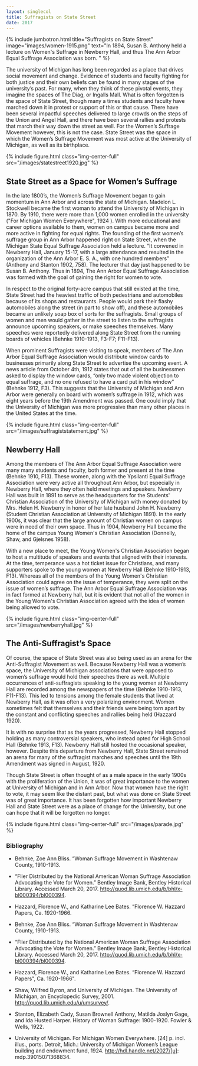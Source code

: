```yaml
---
layout: singlecol
title: Suffragists on State Street
date: 2017
---
```

{% include jumbotron.html
title="Suffragists on State Street"
image="images/women-1915.png"
text="In 1894, Susan B. Anthony held a lecture on Women's Suffrage in Newberry Hall, and thus The Ann Arbor Equal Suffrage Association was born. "
%}

The university of Michigan has long been regarded as a place that drives social movement and change. Evidence of students and faculty fighting for both justice and their own beliefs can be found in many stages of the university’s past. For many, when they think of these pivotal events, they imagine the spaces of The Diag, or Ingalls Mall. What is often forgotten is the space of State Street, though many a times students and faculty have marched down it in protest or support of this or that cause. There have been several impactful speeches delivered to large crowds on the steps of the Union and Angel Hall, and there have been several rallies and protests that march their way down the street as well. For the Women’s Suffrage Movement however, this is not the case. State Street was the space in which the Women’s Suffrage Movement was most active at the University of Michigan, as well as its birthplace.

{% include figure.html class="img-center-full" src="/images/statestreet1920.jpg" %}

## State Street as a Space for Women’s Suffrage

In the late 1800’s, the Women’s Suffrage Movement began to gain momentum in Ann Arbor and across the state of Michigan. Madelon L. Stockwell became the first woman to attend the University of Michigan in 1870. By 1910, there were more than 1,000 women enrolled in the university ("For Michigan Women Everywhere", 1924 ). With more educational and career options available to them, women on campus became more and more active in fighting for equal rights. The founding of the first women’s suffrage group in Ann Arbor happened right on State Street, when the Michigan State Equal Suffrage Association held a lecture. “It convened in Newberry Hall, January 15-17, with a large attendance and resulted in the organization of the Ann Arbor E. S. A., with one hundred members” (Anthony and Stanton 1902, 758). The lecturer that day just happened to be Susan B. Anthony. Thus in 1894, The Ann Arbor Equal Suffrage Association was formed with the goal of gaining the right for women to vote.

In respect to the original forty-acre campus that still existed at the time, State Street had the heaviest traffic of both pedestrians and automobiles because of its shops and restaurants. People would park their flashy automobiles along the street (in part to show off), and these automobiles became an unlikely soap box of sorts for the suffragists. Small groups of women and men would gather in the street to listen to the suffragists announce upcoming speakers, or make speeches themselves. Many speeches were reportedly delivered along State Street from the running boards of vehicles (Behnke 1910-1913, F3-F7; F11-F13).

When prominent Suffragists were visiting to speak, members of The Ann Arbor Equal Suffrage Association would distribute window cards to businesses primarily along State Street to advertise the upcoming event. A news article from October 4th, 1912 states that out of all the businessmen asked to display the window cards, “only two made violent objection to equal suffrage, and no one refused to have a card put in his window” (Behnke 1912, F3). This suggests that the University of Michigan and Ann Arbor were generally on board with women’s suffrage in 1912, which was eight years before the 19th Amendment was passed. One could imply that the University of Michigan was more progressive than many other places in the United States at the time.

{% include figure.html class="img-center-full" src="/images/suffragiststatement.jpg" %}

## Newberry Hall

Among the members of The Ann Arbor Equal Suffrage Association were many many students and faculty, both former and present at the time (Behnke 1910, F13). These women, along with the Ypsilanti Equal Suffrage Association were very active all throughout Ann Arbor, but especially in Newberry Hall, where they often held meetings and speakers. Newberry Hall was built in 1891 to serve as the headquarters for the Students' Christian Association of the University of Michigan with money donated by Mrs. Helen H. Newberry in honor of her late husband John H. Newberry (Student Christian Association at University of Michigan 1891). In the early 1900s, it was clear that the large amount of Christian women on campus were in need of their own space. Thus in 1904, Newberry Hall became the home of the campus Young Women's Christian Association (Donnelly, Shaw, and Gjelsnes 1958).

With a new place to meet, the Young Women's Christian Association began to host a multitude of speakers and events that aligned with their interests. At the time, temperance was a hot ticket issue for Christians, and many supporters spoke to the young women at Newberry Hall (Behnke 1910-1913, F13). Whereas all of the members of the Young Women's Christian Association could agree on the issue of temperance, they were split on the issue of women’s suffrage. The Ann Arbor Equal Suffrage Association was in fact formed at Newberry hall, but it is evident that not all of the women in the Young Women's Christian Association agreed with the idea of women being allowed to vote.

{% include figure.html class="img-center-full" src="/images/newberryhall.jpg" %}

## The Anti-Suffragist’s Space

Of course, the space of State Street was also being used as an arena for the Anti-Suffragist Movement as well.  Because Newberry Hall was a women’s space, the University of Michigan associations that were opposed to women’s suffrage would hold their speeches there as well. Multiple occurrences of anti-suffragists speaking to the young women at Newberry Hall are recorded among the newspapers of the time (Behnke 1910-1913, F11-F13). This led to tensions among the female students that lived at Newberry Hall, as it was often a very polarizing environment. Women sometimes felt that themselves and their friends were being torn apart by the constant and conflicting speeches and rallies being held (Hazzard 1920).  

It is with no surprise that as the years progressed, Newberry Hall stopped holding as many controversial speakers, who instead opted for High School Hall (Behnke 1913, F13). Newberry Hall still hosted the occasional speaker, however. Despite this departure from Newberry Hall, State Street remained an arena for many of the suffragist marches and speeches until the 19th Amendment was signed in August, 1920.

Though State Street is often thought of as a male space in the early 1900s with the proliferation of the Union, it was of great importance to the women at University of Michigan and in Ann Arbor. Now that women have the right to vote, it may seem like the distant past, but what was done on State Street was of great importance. It has been forgotten how important Newberry Hall and State Street were as a place of change for the University, but one can hope that it will be forgotten no longer.

{% include figure.html class="img-center-full" src="/images/parade.jpg" %}

### Bibliography

- Behnke, Zoe Ann Bliss. “Woman Suffrage Movement in Washtenaw County, 1910-1913.

- “Flier Distributed by the National American Woman Suffrage Association Advocating the Vote for Women.” Bentley Image Bank, Bentley Historical Library. Accessed March 20, 2017. http://quod.lib.umich.edu/b/bhl/x-bl000394/bl000394.

- Hazzard, Florence W., and Katharine Lee Bates. “Florence W. Hazzard Papers, Ca. 1920-1966.

- Behnke, Zoe Ann Bliss. “Woman Suffrage Movement in Washtenaw County, 1910-1913.

- “Flier Distributed by the National American Woman Suffrage Association Advocating the Vote for Women.” Bentley Image Bank, Bentley Historical Library. Accessed March 20, 2017. http://quod.lib.umich.edu/b/bhl/x-bl000394/bl000394.

- Hazzard, Florence W., and Katharine Lee Bates. “Florence W. Hazzard Papers", Ca. 1920-1966".

- Shaw, Wilfred Byron, and University of Michigan. The University of Michigan, an Encyclopedic Survey, 2001. http://quod.lib.umich.edu/u/umsurvey/.

- Stanton, Elizabeth Cady, Susan Brownell Anthony, Matilda Joslyn Gage, and Ida Husted Harper. History of Woman Suffrage: 1900-1920. Fowler & Wells, 1922.

- University of Michigan. For Michigan Women Everywhere. [24] p. incl. illus., ports. Detroit, Mich.: University of Michigan Women’s League building and endowment fund, 1924. http://hdl.handle.net/2027/[u]: mdp.39015071368834.
